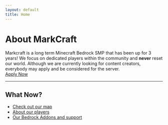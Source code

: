 ```yaml
---
layout: default
title: Home
---
```


# About MarkCraft

Markcraft is a long term Minecraft Bedrock SMP that has been up for 3 years! We focus on dedicated players within the community and **never** reset our world. Although we are currently looking for content creators, everybody may apply and be considered for the server.  
[Apply Now](https://forms.gle/f9vg8Gy7FTozSfuH6)

---

## What Now?

- [Check out our map](/map)
- [About our players](/players)
- [Our Bedrock Addons and support](/addons)
